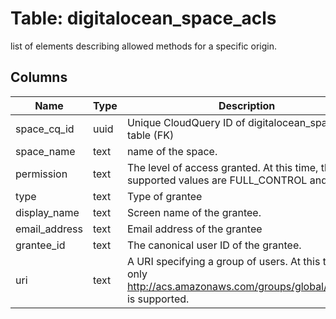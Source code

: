 
# Table: digitalocean_space_acls
 list of elements describing allowed methods for a specific origin.
## Columns
| Name        | Type           | Description  |
| ------------- | ------------- | -----  |
|space_cq_id|uuid|Unique CloudQuery ID of digitalocean_spaces table (FK)|
|space_name|text|name of the space.|
|permission|text|The level of access granted. At this time, the only supported values are FULL_CONTROL and READ.|
|type|text|Type of grantee|
|display_name|text|Screen name of the grantee.|
|email_address|text|Email address of the grantee|
|grantee_id|text|The canonical user ID of the grantee.|
|uri|text|A URI specifying a group of users. At this time, only http://acs.amazonaws.com/groups/global/AllUsers is supported.|
